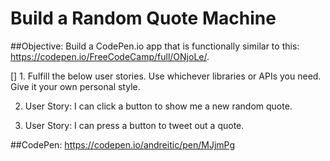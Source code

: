 # Build a Random Quote Machine

##Objective: Build a CodePen.io app that is functionally similar to this: https://codepen.io/FreeCodeCamp/full/ONjoLe/.

[] 1. Fulfill the below user stories. Use whichever libraries or APIs you need. Give it your own personal style.

2. User Story: I can click a button to show me a new random quote.

3. User Story: I can press a button to tweet out a quote.

##CodePen:
https://codepen.io/andreitic/pen/MJjmPg
